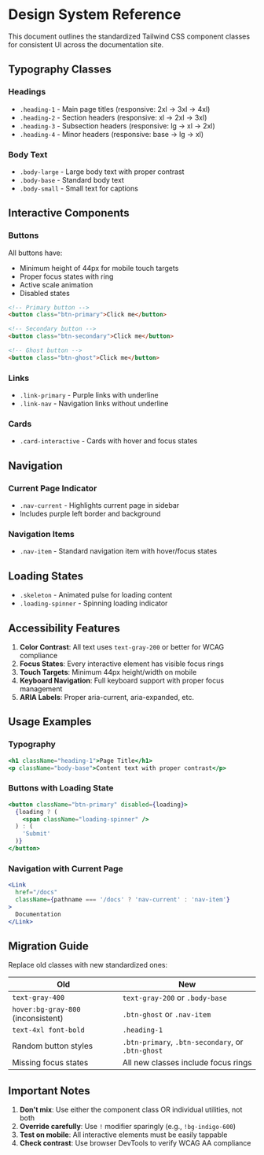 # Design System Reference

This document outlines the standardized Tailwind CSS component classes for consistent UI across the documentation site.

## Typography Classes

### Headings
- `.heading-1` - Main page titles (responsive: 2xl → 3xl → 4xl)
- `.heading-2` - Section headers (responsive: xl → 2xl → 3xl)
- `.heading-3` - Subsection headers (responsive: lg → xl → 2xl)
- `.heading-4` - Minor headers (responsive: base → lg → xl)

### Body Text
- `.body-large` - Large body text with proper contrast
- `.body-base` - Standard body text
- `.body-small` - Small text for captions

## Interactive Components

### Buttons
All buttons have:
- Minimum height of 44px for mobile touch targets
- Proper focus states with ring
- Active scale animation
- Disabled states

```html
<!-- Primary button -->
<button class="btn-primary">Click me</button>

<!-- Secondary button -->
<button class="btn-secondary">Click me</button>

<!-- Ghost button -->
<button class="btn-ghost">Click me</button>
```

### Links
- `.link-primary` - Purple links with underline
- `.link-nav` - Navigation links without underline

### Cards
- `.card-interactive` - Cards with hover and focus states

## Navigation

### Current Page Indicator
- `.nav-current` - Highlights current page in sidebar
- Includes purple left border and background

### Navigation Items
- `.nav-item` - Standard navigation item with hover/focus states

## Loading States
- `.skeleton` - Animated pulse for loading content
- `.loading-spinner` - Spinning loading indicator

## Accessibility Features

1. **Color Contrast**: All text uses `text-gray-200` or better for WCAG compliance
2. **Focus States**: Every interactive element has visible focus rings
3. **Touch Targets**: Minimum 44px height/width on mobile
4. **Keyboard Navigation**: Full keyboard support with proper focus management
5. **ARIA Labels**: Proper aria-current, aria-expanded, etc.

## Usage Examples

### Typography
```jsx
<h1 className="heading-1">Page Title</h1>
<p className="body-base">Content text with proper contrast</p>
```

### Buttons with Loading State
```jsx
<button className="btn-primary" disabled={loading}>
  {loading ? (
    <span className="loading-spinner" />
  ) : (
    'Submit'
  )}
</button>
```

### Navigation with Current Page
```jsx
<Link 
  href="/docs" 
  className={pathname === '/docs' ? 'nav-current' : 'nav-item'}
>
  Documentation
</Link>
```

## Migration Guide

Replace old classes with new standardized ones:

| Old | New |
|-----|-----|
| `text-gray-400` | `text-gray-200` or `.body-base` |
| `hover:bg-gray-800` (inconsistent) | `.btn-ghost` or `.nav-item` |
| `text-4xl font-bold` | `.heading-1` |
| Random button styles | `.btn-primary`, `.btn-secondary`, or `.btn-ghost` |
| Missing focus states | All new classes include focus rings |

## Important Notes

1. **Don't mix**: Use either the component class OR individual utilities, not both
2. **Override carefully**: Use `!` modifier sparingly (e.g., `!bg-indigo-600`)
3. **Test on mobile**: All interactive elements must be easily tappable
4. **Check contrast**: Use browser DevTools to verify WCAG AA compliance